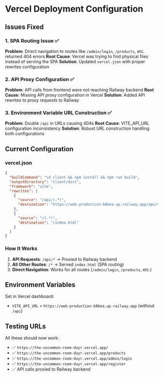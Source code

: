 # Vercel Deployment Configuration

## Issues Fixed

### 1. SPA Routing Issue ✅
**Problem**: Direct navigation to routes like `/admin/login`, `/products`, etc. returned 404 errors
**Root Cause**: Vercel was trying to find physical files instead of serving the SPA
**Solution**: Updated `vercel.json` with proper rewrites configuration

### 2. API Proxy Configuration ✅
**Problem**: API calls from frontend were not reaching Railway backend
**Root Cause**: Missing API proxy configuration in Vercel
**Solution**: Added API rewrites to proxy requests to Railway

### 3. Environment Variable URL Construction ✅
**Problem**: Double `/api` in URLs causing 404s
**Root Cause**: VITE_API_URL configuration inconsistency
**Solution**: Robust URL construction handling both configurations

## Current Configuration

### vercel.json
```json
{
  "buildCommand": "cd client && npm install && npm run build",
  "outputDirectory": "client/dist",
  "framework": "vite",
  "rewrites": [
    {
      "source": "/api/(.*)",
      "destination": "https://web-production-b8bea.up.railway.app/api/$1"
    },
    {
      "source": "/(.*)",
      "destination": "/index.html"
    }
  ]
}
```

### How It Works
1. **API Requests**: `/api/*` → Proxied to Railway backend
2. **All Other Routes**: `/*` → Served `index.html` (SPA routing)
3. **Direct Navigation**: Works for all routes (`/admin/login`, `/products`, etc.)

## Environment Variables
Set in Vercel dashboard:
- `VITE_API_URL` = `https://web-production-b8bea.up.railway.app` (without `/api`)

## Testing URLs
All these should now work:
- ✅ `https://the-uncommon-room-duyr.vercel.app/`
- ✅ `https://the-uncommon-room-duyr.vercel.app/products`
- ✅ `https://the-uncommon-room-duyr.vercel.app/admin/login`
- ✅ `https://the-uncommon-room-duyr.vercel.app/register`
- ✅ API calls proxied to Railway backend